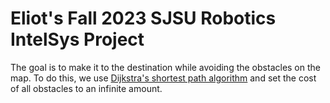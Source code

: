 # Eliot's Fall 2023 SJSU Robotics IntelSys Project
The goal is to make it to the destination while avoiding the obstacles on the map. To do this,
we use [Dijkstra's shortest path algorithm](https://en.wikipedia.org/wiki/Dijkstra%27s_algorithm)
and set the cost of all obstacles to an infinite amount.
